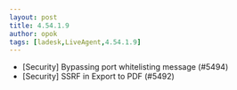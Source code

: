 ```yaml
---
layout: post
title: 4.54.1.9
author: opok
tags: [ladesk,LiveAgent,4.54.1.9]
---
```


- [Security] Bypassing port whitelisting message (#5494)
- [Security] SSRF in Export to PDF (#5492)
